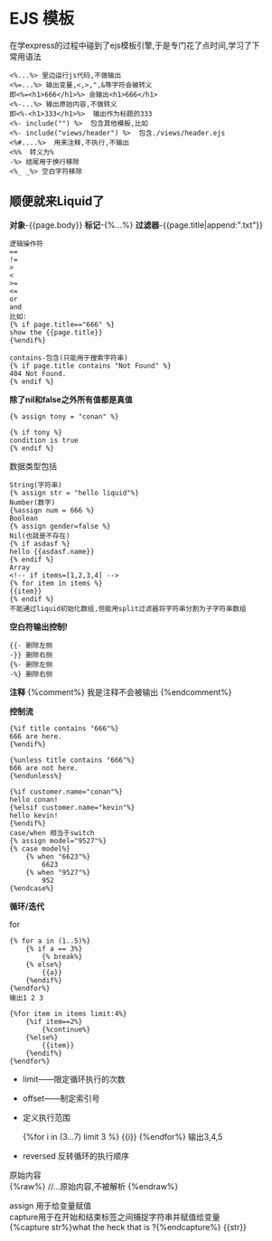 # EJS 模板  

在学express的过程中碰到了ejs模板引擎,于是专门花了点时间,学习了下   
常用语法  

	<%...%> 里边运行js代码,不做输出 
	<%=...%> 输出变量,<,>,",&等字符会被转义
	即<%=<h1>666</h1>%> 会输出<h1>666</h1>  
	<%-...%> 输出原始内容,不做转义
	即<%-<h1>333</h1>%>  输出作为标题的333
	<%- include("") %>  包含其他模板,比如
	<%- include("views/header") %>  包含./views/header.ejs
	<%#....%>  用来注释,不执行,不输出 
	<%%  转义为%
    -%> 结尾用于换行移除
	<%_ _%> 空白字符移除

## 顺便就来Liquid了  

**对象**-{{page.body}}
**标记**-{%...%}
**过滤器**-{{page.title|append:".txt"}}

	逻辑操作符  
	==  
	!=
	>
	<
	>=
	<=
	or
	and
	比如:
	{% if page.title=="666" %}
	show the {{page.title}}
	{%endif%}

	contains-包含(只能用于搜索字符串)
	{% if page.title contains "Not Found" %}
	404 Not Found.
	{% endif %}

**除了nil和false之外所有值都是真值**  
	
	{% assign tony = "conan" %}
	
	{% if tony %}
	condition is true
	{% endif %}

数据类型包括  

	String(字符串)
	{% assign str = "hello liquid"%}  
	Number(数字)
	{%assign num = 666 %}  
	Boolean  
	{% assign gender=false %}
	Nil(也就是不存在)
	{% if asdasf %}
	hello {{asdasf.name}}
	{% endif %}
	Array  
	<!-- if items=[1,2,3,4] -->
	{% for item in items %}
	{{item}}
	{% endif %}
	不能通过liquid初始化数组,但能用split过滤器将字符串分割为子字符串数组  

**空白符输出控制!**

	{{- 删除左侧 
	-}} 删除右侧
	{%- 删除左侧
	-%} 删除右侧

**注释**
{%comment%}
我是注释不会被输出 
{%endcomment%}  

**控制流**

	{%if title contains "666"%}
	666 are here.
	{%endif%}
	
	{%unless title contains "666"%}
	666 are not here.
	{%endunless%}
	
	{%if customer.name="conan"%}
	hello conan!
	{%elsif customer.name="kevin"%}
	hello kevin!
	{%endif%}
	case/when 相当于switch  
	{% assign model="9527"%}
	{% case model%}
		{% when "6623"%}
			6623
		{% when "9527"%}
			952
	{%endcase%}

**循环/迭代**

for  

	{% for a in (1..5)%}
		{% if a == 3%}
			{% break%}
		{% else%}
			{{a}}
		{%endif%}
	{%endfor%}
	输出1 2 3

	{%for item in items limit:4%}
		{%if item==2%}
			{%continue%}
		{%else%}
			{{item}}
		{%endif%}
	{%endfor%}
	 
- limit——限定循环执行的次数  
- offset——制定索引号  
- 定义执行范围

	{%for i in (3...7) limit 3 %}
	{{i}}
	{%endfor%}
	输出3,4,5  
- reversed 反转循环的执行顺序  

原始内容  
{%raw%}
//...原始内容,不被解析
{%endraw%}

assign 用于给变量赋值  
capture用于在开始和结束标签之间捕捉字符串并赋值给变量  
{%capture str%}what the heck that is ?{%endcapture%}
{{str}}  
 


